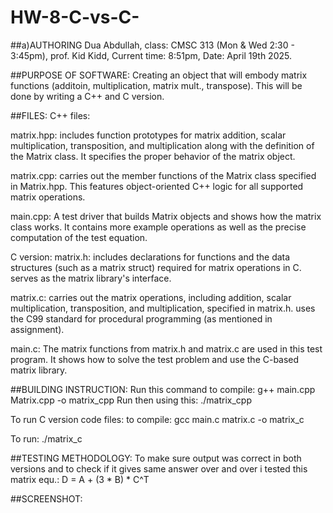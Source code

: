 # HW-8-C-vs-C-
##a)AUTHORING
Dua Abdullah, class: CMSC 313 (Mon & Wed 2:30 - 3:45pm), prof. Kid Kidd, Current time: 8:51pm, Date: April 19th 2025. 

##PURPOSE OF SOFTWARE:
Creating an object that will embody matrix functions (additoin, multiplication, matrix mult., transpose). This will be done by writing a C++ and C version. 

##FILES: 
C++ files: 

matrix.hpp: includes function prototypes for matrix addition, scalar multiplication, transposition, and multiplication along with the definition of the Matrix class. It specifies the proper behavior of the matrix object.

matrix.cpp: carries out the member functions of the Matrix class specified in Matrix.hpp. This features object-oriented C++ logic for all supported matrix operations.

main.cpp: A test driver that builds Matrix objects and shows how the matrix class works. It contains more example operations as well as the precise computation of the test equation.

C version: 
matrix.h: includes declarations for functions and the data structures (such as a matrix struct) required for matrix operations in C. serves as the matrix library's interface.

matrix.c: carries out the matrix operations, including addition, scalar multiplication, transposition, and multiplication, specified in matrix.h. uses the C99 standard for procedural programming (as mentioned in assignment).

main.c: The matrix functions from matrix.h and matrix.c are used in this test program. It shows how to solve the test problem and use the C-based matrix library.

##BUILDING INSTRUCTION: 
Run this command to compile: g++ main.cpp Matrix.cpp -o matrix_cpp
Run then using this: ./matrix_cpp

To run C version code files: 
to compile: gcc main.c matrix.c -o matrix_c

To run: ./matrix_c

##TESTING METHODOLOGY: 
To make sure output was correct in both versions and to check if it gives same answer over and over i tested this matrix equ.: D = A + (3 * B) * C^T

##SCREENSHOT: 


